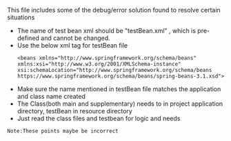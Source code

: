 This file includes some of the debug/error solution found to resolve certain situations

- The name of test bean xml should be "testBean.xml" , which is pre-defined and cannot be changed.
- Use the below xml tag for testBean file
    ```
    <beans xmlns="http://www.springframework.org/schema/beans" xmlns:xsi="http://www.w3.org/2001/XMLSchema-instance" xsi:schemaLocation="http://www.springframework.org/schema/beans https://www.springframework.org/schema/beans/spring-beans-3.1.xsd">
    ```
- Make sure the name mentioned in testBean file matches the application and class name created
- The Class(both main and supplementary) needs to in project application directory, testBean in resource directory
- Just read the class files and testbean for logic and needs

`Note:These points maybe be incorrect`










